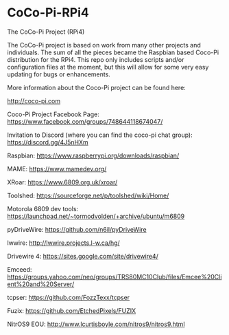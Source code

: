 # CoCo-Pi-RPi4
The CoCo-Pi Project (RPi4)

The CoCo-Pi project is based on work from many other projects and individuals.  The sum of all the pieces became the Raspbian based Coco-Pi distribution for the RPi4.  This repo only includes scripts and/or configuration files at the moment, but this will allow for some very easy updating for bugs or enhancements.

More information about the Coco-Pi project can be found here:

http://coco-pi.com

Coco-Pi Project Facebook Page:
https://www.facebook.com/groups/748644118674047/

Invitation to Discord (where you can find the coco-pi chat group):
https://discord.gg/4J5nHXm

Raspbian:
https://www.raspberrypi.org/downloads/raspbian/

MAME:
https://www.mamedev.org/

XRoar:
https://www.6809.org.uk/xroar/

Toolshed:
https://sourceforge.net/p/toolshed/wiki/Home/

Motorola 6809 dev tools:
https://launchpad.net/~tormodvolden/+archive/ubuntu/m6809

pyDriveWire:
https://github.com/n6il/pyDriveWire

lwwire:
http://lwwire.projects.l-w.ca/hg/

Drivewire 4:
https://sites.google.com/site/drivewire4/

Emceed:
https://groups.yahoo.com/neo/groups/TRS80MC10Club/files/Emcee%20Client%20and%20Server/

tcpser:
https://github.com/FozzTexx/tcpser

Fuzix:
https://github.com/EtchedPixels/FUZIX

NitrOS9 EOU:
http://www.lcurtisboyle.com/nitros9/nitros9.html
